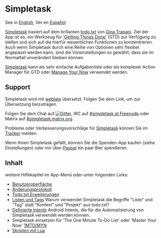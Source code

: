 Simpletask
==========

See in [English](./index.en.md), Ver en [Español](./index.es.md)

[Simpletask](https://github.com/mpcjanssen/simpletask-android) basiert auf dem
brillanten [todo.txt](http://todotxt.com) von [Gina Trapani](http://ginatrapani.org/). Ziel der App
ist es, ein Werkzeug für ['Getting Things Done'](https://gettingthingsdone.com/) (GTD) zur Verfügung
zu stellen und sich auf die hierfür wesentlichen Funktionen zu konzentrieren. Auch wenn Simpletask
durch eine Reihe von Optionen sehr flexibel angepasst werden kann, sind die Voreinstellungen so
gewählt, dass sie im Normalfall unverändert bleiben können.

[Simpletask](https://github.com/mpcjanssen/simpletask-android) kann als sehr einfache Aufgabenliste
oder als komplexer Action Manager für GTD oder [Manage Your Now](./MYN.de.md) verwendet werden.

Support
-------

Simpletask wird mit [weblate](https://hosted.weblate.org/engage/simpletask/) übersetzt. Folgen Sie
dem Link, um zur Übersetzung beizutragen.

Folgen Sie dem Chat
auf [![Gitter](images/gitter.png)](https://gitter.im/mpcjanssen/simpletask-android), IRC
auf [#simpletask at Freenode](https://webchat.freenode.net/?channels=simpletask) oder Matrix
auf [#simpletask:matrix.org](https://matrix.to/#/#simpletask:matrix.org).

Probleme oder Verbesserungsvorschläge
für [Simpletask](https://github.com/mpcjanssen/simpletask-android/) können Sie
im [Tracker](https://github.com/mpcjanssen/simpletask-android/issues) melden.

Wenn Ihnen Simpletask gefällt, können Sie die Spenden-App kaufen (siehe Einstellungen) oder mir
über [Paypal](https://www.paypal.com/cgi-bin/webscr?cmd=_donations&business=mpc%2ejanssen%40gmail%2ecom&lc=NL&item_name=mpcjanssen%2enl&item_number=Simpletask&currency_code=EUR&bn=PP%2dDonationsBF%3abtn_donateCC_LG%2egif%3aNonHosted)
ein paar Bier spendieren.

Inhalt
-------
weitere Hilfekapitel im App-Menü oder unter folgenden Links:

- [Benutzeroberfläche](./ui.de.md)
- [Änderungsprotokoll](./changelog.en.md)
- [Todo.txt Erweiterungen](./extensions.de.md)
- [Listen und Tags](./listsandtags.de.md) Warum verwendet Simpletask die Begriffe "Liste" und "Tag"
  statt "Kontext" und "Projekt" aus todo.txt?
- [Definierte Intents](./intents.de.md) Android Intents, die für die Automatisierung von Simpletask
  verwendet werden können.
- Simpletask einsetzen für 'The One Minute To-Do List' oder 'Master Your
  Now' [1MTD/MYN](./MYN.de.md)
- [Skripten mit Lua](./script.de.md)
